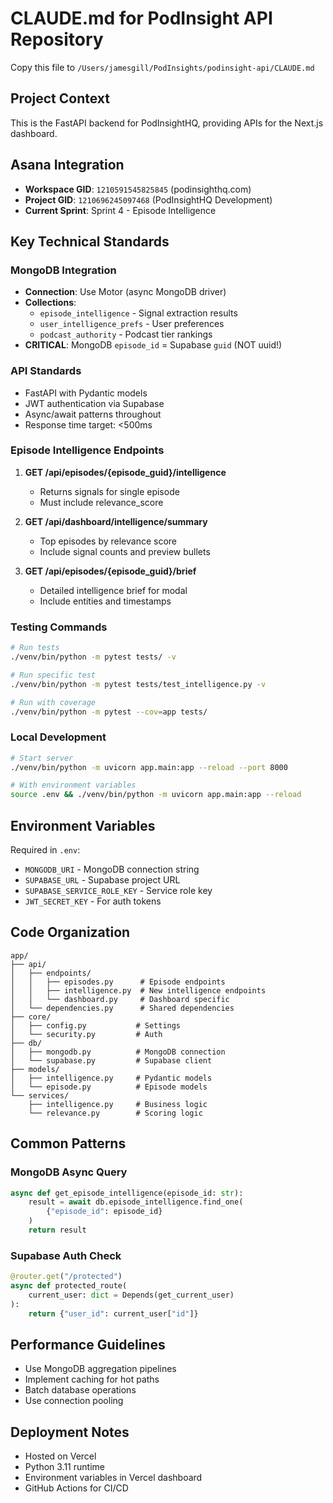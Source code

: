 # CLAUDE.md for PodInsight API Repository

Copy this file to `/Users/jamesgill/PodInsights/podinsight-api/CLAUDE.md`

## Project Context

This is the FastAPI backend for PodInsightHQ, providing APIs for the Next.js dashboard.

## Asana Integration
- **Workspace GID**: `1210591545825845` (podinsighthq.com)
- **Project GID**: `1210696245097468` (PodInsightHQ Development)
- **Current Sprint**: Sprint 4 - Episode Intelligence

## Key Technical Standards

### MongoDB Integration
- **Connection**: Use Motor (async MongoDB driver)
- **Collections**:
  - `episode_intelligence` - Signal extraction results
  - `user_intelligence_prefs` - User preferences
  - `podcast_authority` - Podcast tier rankings
- **CRITICAL**: MongoDB `episode_id` = Supabase `guid` (NOT uuid!)

### API Standards
- FastAPI with Pydantic models
- JWT authentication via Supabase
- Async/await patterns throughout
- Response time target: <500ms

### Episode Intelligence Endpoints

1. **GET /api/episodes/{episode_guid}/intelligence**
   - Returns signals for single episode
   - Must include relevance_score

2. **GET /api/dashboard/intelligence/summary**
   - Top episodes by relevance score
   - Include signal counts and preview bullets

3. **GET /api/episodes/{episode_guid}/brief**
   - Detailed intelligence brief for modal
   - Include entities and timestamps

### Testing Commands
```bash
# Run tests
./venv/bin/python -m pytest tests/ -v

# Run specific test
./venv/bin/python -m pytest tests/test_intelligence.py -v

# Run with coverage
./venv/bin/python -m pytest --cov=app tests/
```

### Local Development
```bash
# Start server
./venv/bin/python -m uvicorn app.main:app --reload --port 8000

# With environment variables
source .env && ./venv/bin/python -m uvicorn app.main:app --reload
```

## Environment Variables
Required in `.env`:
- `MONGODB_URI` - MongoDB connection string
- `SUPABASE_URL` - Supabase project URL
- `SUPABASE_SERVICE_ROLE_KEY` - Service role key
- `JWT_SECRET_KEY` - For auth tokens

## Code Organization
```
app/
├── api/
│   ├── endpoints/
│   │   ├── episodes.py      # Episode endpoints
│   │   ├── intelligence.py  # New intelligence endpoints
│   │   └── dashboard.py     # Dashboard specific
│   └── dependencies.py      # Shared dependencies
├── core/
│   ├── config.py           # Settings
│   └── security.py         # Auth
├── db/
│   ├── mongodb.py          # MongoDB connection
│   └── supabase.py         # Supabase client
├── models/
│   ├── intelligence.py     # Pydantic models
│   └── episode.py          # Episode models
└── services/
    ├── intelligence.py     # Business logic
    └── relevance.py        # Scoring logic
```

## Common Patterns

### MongoDB Async Query
```python
async def get_episode_intelligence(episode_id: str):
    result = await db.episode_intelligence.find_one(
        {"episode_id": episode_id}
    )
    return result
```

### Supabase Auth Check
```python
@router.get("/protected")
async def protected_route(
    current_user: dict = Depends(get_current_user)
):
    return {"user_id": current_user["id"]}
```

## Performance Guidelines
- Use MongoDB aggregation pipelines
- Implement caching for hot paths
- Batch database operations
- Use connection pooling

## Deployment Notes
- Hosted on Vercel
- Python 3.11 runtime
- Environment variables in Vercel dashboard
- GitHub Actions for CI/CD
